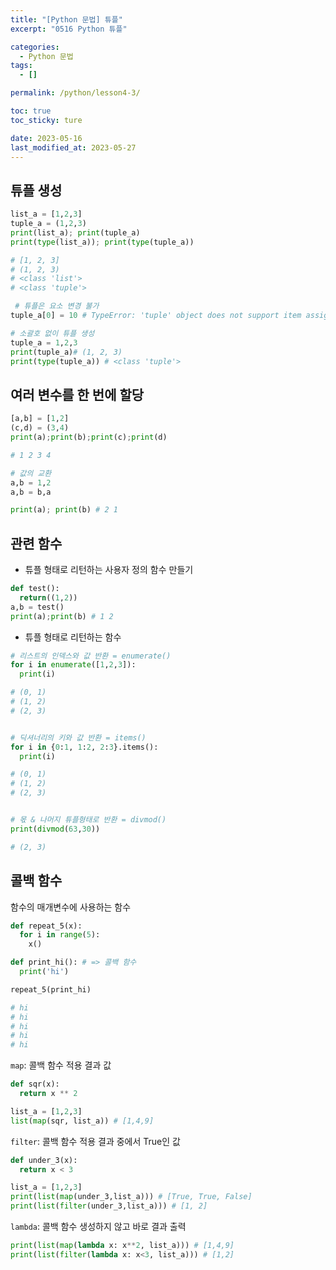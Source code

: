 ```yaml
---
title: "[Python 문법] 튜플"
excerpt: "0516 Python 튜플"

categories:
  - Python 문법
tags:
  - []

permalink: /python/lesson4-3/

toc: true
toc_sticky: ture

date: 2023-05-16
last_modified_at: 2023-05-27
---
```


## 튜플 생성
```python
list_a = [1,2,3]
tuple_a = (1,2,3)
print(list_a); print(tuple_a)
print(type(list_a)); print(type(tuple_a))

# [1, 2, 3]
# (1, 2, 3)
# <class 'list'>
# <class 'tuple'>
```

```python
 # 튜플은 요소 변경 불가
tuple_a[0] = 10 # TypeError: 'tuple' object does not support item assignment

# 소괄호 없이 튜플 생성
tuple_a = 1,2,3
print(tuple_a)# (1, 2, 3)
print(type(tuple_a)) # <class 'tuple'>
```

## 여러 변수를 한 번에 할당

```python
[a,b] = [1,2]
(c,d) = (3,4)
print(a);print(b);print(c);print(d)

# 1 2 3 4
```

```python
# 값의 교환
a,b = 1,2
a,b = b,a

print(a); print(b) # 2 1
```

## 관련 함수

- 튜플 형태로 리턴하는 사용자 정의 함수 만들기

```python 
def test():
  return((1,2))
a,b = test()
print(a);print(b) # 1 2
```

- 튜플 형태로 리턴하는 함수

```python
# 리스트의 인덱스와 값 반환 = enumerate()
for i in enumerate([1,2,3]):
  print(i)

# (0, 1)
# (1, 2)
# (2, 3)


# 딕셔너리의 키와 값 반환 = items()
for i in {0:1, 1:2, 2:3}.items():
  print(i)

# (0, 1)
# (1, 2)
# (2, 3)


# 몫 & 나머지 튜플형태로 반환 = divmod()
print(divmod(63,30))

# (2, 3)
```

## 콜백 함수
함수의 매개변수에 사용하는 함수  

```python
def repeat_5(x):
  for i in range(5):
    x()

def print_hi(): # => 콜백 함수
  print('hi')

repeat_5(print_hi)

# hi
# hi
# hi
# hi
# hi
```

`map`: 콜백 함수 적용 결과 값

```python
def sqr(x):
  return x ** 2

list_a = [1,2,3]
list(map(sqr, list_a)) # [1,4,9]
```

`filter`: 콜백 함수 적용 결과 중에서 True인 값

```python
def under_3(x):
  return x < 3

list_a = [1,2,3]
print(list(map(under_3,list_a))) # [True, True, False]
print(list(filter(under_3,list_a))) # [1, 2]
```

`lambda`: 콜백 함수 생성하지 않고 바로 결과 출력

```python
print(list(map(lambda x: x**2, list_a))) # [1,4,9]
print(list(filter(lambda x: x<3, list_a))) # [1,2]
```